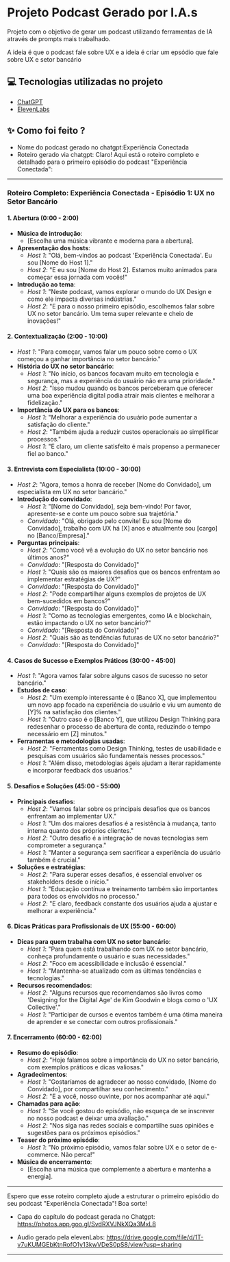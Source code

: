 

# Projeto Podcast Gerado por I.A.s


Projeto com o objetivo de gerar um podcast utilizando ferramentas de IA através de prompts mais trabalhado.

A ideia é que o podcast fale sobre UX e a ideia é criar um epsódio que fale sobre UX e setor bancário


## 💻 Tecnologias utilizadas no projeto

- [ChatGPT](https://chat.openai.com/) 
- [ElevenLabs](https://beta.elevenlabs.io/)


## ✨ Como foi feito ?

- Nome do podcast gerado no chatgpt:Experiência Conectada
- Roteiro gerado via chatgpt:
Claro! Aqui está o roteiro completo e detalhado para o primeiro episódio do podcast "Experiência Conectada":

---

### **Roteiro Completo: Experiência Conectada - Episódio 1: UX no Setor Bancário**

#### **1. Abertura (0:00 - 2:00)**
   - **Música de introdução**:
     - [Escolha uma música vibrante e moderna para a abertura].
   - **Apresentação dos hosts**:
     - *Host 1*: "Olá, bem-vindos ao podcast 'Experiência Conectada'. Eu sou [Nome do Host 1]."
     - *Host 2*: "E eu sou [Nome do Host 2]. Estamos muito animados para começar essa jornada com vocês!"
   - **Introdução ao tema**:
     - *Host 1*: "Neste podcast, vamos explorar o mundo do UX Design e como ele impacta diversas indústrias."
     - *Host 2*: "E para o nosso primeiro episódio, escolhemos falar sobre UX no setor bancário. Um tema super relevante e cheio de inovações!"

#### **2. Contextualização (2:00 - 10:00)**
   - *Host 1*: "Para começar, vamos falar um pouco sobre como o UX começou a ganhar importância no setor bancário."
   - **História do UX no setor bancário**:
     - *Host 1*: "No início, os bancos focavam muito em tecnologia e segurança, mas a experiência do usuário não era uma prioridade."
     - *Host 2*: "Isso mudou quando os bancos perceberam que oferecer uma boa experiência digital podia atrair mais clientes e melhorar a fidelização."
   - **Importância do UX para os bancos**:
     - *Host 1*: "Melhorar a experiência do usuário pode aumentar a satisfação do cliente."
     - *Host 2*: "Também ajuda a reduzir custos operacionais ao simplificar processos."
     - *Host 1*: "E claro, um cliente satisfeito é mais propenso a permanecer fiel ao banco."

#### **3. Entrevista com Especialista (10:00 - 30:00)**
   - *Host 2*: "Agora, temos a honra de receber [Nome do Convidado], um especialista em UX no setor bancário."
   - **Introdução do convidado**:
     - *Host 1*: "[Nome do Convidado], seja bem-vindo! Por favor, apresente-se e conte um pouco sobre sua trajetória."
     - *Convidado*: "Olá, obrigado pelo convite! Eu sou [Nome do Convidado], trabalho com UX há [X] anos e atualmente sou [cargo] no [Banco/Empresa]."
   - **Perguntas principais**:
     - *Host 2*: "Como você vê a evolução do UX no setor bancário nos últimos anos?"
     - *Convidado*: "[Resposta do Convidado]"
     - *Host 1*: "Quais são os maiores desafios que os bancos enfrentam ao implementar estratégias de UX?"
     - *Convidado*: "[Resposta do Convidado]"
     - *Host 2*: "Pode compartilhar alguns exemplos de projetos de UX bem-sucedidos em bancos?"
     - *Convidado*: "[Resposta do Convidado]"
     - *Host 1*: "Como as tecnologias emergentes, como IA e blockchain, estão impactando o UX no setor bancário?"
     - *Convidado*: "[Resposta do Convidado]"
     - *Host 2*: "Quais são as tendências futuras de UX no setor bancário?"
     - *Convidado*: "[Resposta do Convidado]"

#### **4. Casos de Sucesso e Exemplos Práticos (30:00 - 45:00)**
   - *Host 1*: "Agora vamos falar sobre alguns casos de sucesso no setor bancário."
   - **Estudos de caso**:
     - *Host 2*: "Um exemplo interessante é o [Banco X], que implementou um novo app focado na experiência do usuário e viu um aumento de [Y]% na satisfação dos clientes."
     - *Host 1*: "Outro caso é o [Banco Y], que utilizou Design Thinking para redesenhar o processo de abertura de conta, reduzindo o tempo necessário em [Z] minutos."
   - **Ferramentas e metodologias usadas**:
     - *Host 2*: "Ferramentas como Design Thinking, testes de usabilidade e pesquisas com usuários são fundamentais nesses processos."
     - *Host 1*: "Além disso, metodologias ágeis ajudam a iterar rapidamente e incorporar feedback dos usuários."

#### **5. Desafios e Soluções (45:00 - 55:00)**
   - **Principais desafios**:
     - *Host 2*: "Vamos falar sobre os principais desafios que os bancos enfrentam ao implementar UX."
     - *Host 1*: "Um dos maiores desafios é a resistência à mudança, tanto interna quanto dos próprios clientes."
     - *Host 2*: "Outro desafio é a integração de novas tecnologias sem comprometer a segurança."
     - *Host 1*: "Manter a segurança sem sacrificar a experiência do usuário também é crucial."
   - **Soluções e estratégias**:
     - *Host 2*: "Para superar esses desafios, é essencial envolver os stakeholders desde o início."
     - *Host 1*: "Educação contínua e treinamento também são importantes para todos os envolvidos no processo."
     - *Host 2*: "E claro, feedback constante dos usuários ajuda a ajustar e melhorar a experiência."

#### **6. Dicas Práticas para Profissionais de UX (55:00 - 60:00)**
   - **Dicas para quem trabalha com UX no setor bancário**:
     - *Host 1*: "Para quem está trabalhando com UX no setor bancário, conheça profundamente o usuário e suas necessidades."
     - *Host 2*: "Foco em acessibilidade e inclusão é essencial."
     - *Host 1*: "Mantenha-se atualizado com as últimas tendências e tecnologias."
   - **Recursos recomendados**:
     - *Host 2*: "Alguns recursos que recomendamos são livros como 'Designing for the Digital Age' de Kim Goodwin e blogs como o 'UX Collective'."
     - *Host 1*: "Participar de cursos e eventos também é uma ótima maneira de aprender e se conectar com outros profissionais."

#### **7. Encerramento (60:00 - 62:00)**
   - **Resumo do episódio**:
     - *Host 2*: "Hoje falamos sobre a importância do UX no setor bancário, com exemplos práticos e dicas valiosas."
   - **Agradecimentos**:
     - *Host 1*: "Gostaríamos de agradecer ao nosso convidado, [Nome do Convidado], por compartilhar seu conhecimento."
     - *Host 2*: "E a você, nosso ouvinte, por nos acompanhar até aqui."
   - **Chamadas para ação**:
     - *Host 1*: "Se você gostou do episódio, não esqueça de se inscrever no nosso podcast e deixar uma avaliação."
     - *Host 2*: "Nos siga nas redes sociais e compartilhe suas opiniões e sugestões para os próximos episódios."
   - **Teaser do próximo episódio**:
     - *Host 1*: "No próximo episódio, vamos falar sobre UX e o setor de e-commerce. Não perca!"
   - **Música de encerramento**:
     - [Escolha uma música que complemente a abertura e mantenha a energia].

---

Espero que esse roteiro completo ajude a estruturar o primeiro episódio do seu podcast "Experiência Conectada"! Boa sorte!

- Capa do capítulo do podcast gerada no Chatgpt: https://photos.app.goo.gl/SvdRXVJNkXQa3MxL8

- Audio gerado pela elevenLabs: https://drive.google.com/file/d/1T-v7uKUMGEbKtnRofO1y13kwVDeS0pS8/view?usp=sharing



---
